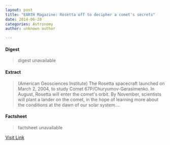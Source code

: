 ```yaml
---
layout: post
title: "EARTH Magazine: Rosetta off to decipher a comet's secrets"
date: 2014-06-28
categories: Astronomy
author: unknown author

---
```



#### Digest
>digest unavailable

#### Extract
>(American Geosciences Institute) The Rosetta spacecraft launched on March 2, 2004, to study Comet 67P/Churyumov-Gerasimenko. In August, Rosetta will enter the comet's orbit. By November, scientists will plant a lander on the comet, in the hope of learning more about the conditions at the dawn of our solar system....

#### Factsheet
>factsheet unavailable

[Visit Link](http://www.eurekalert.org/pub_releases/2014-06/agi-emr062714.php)


